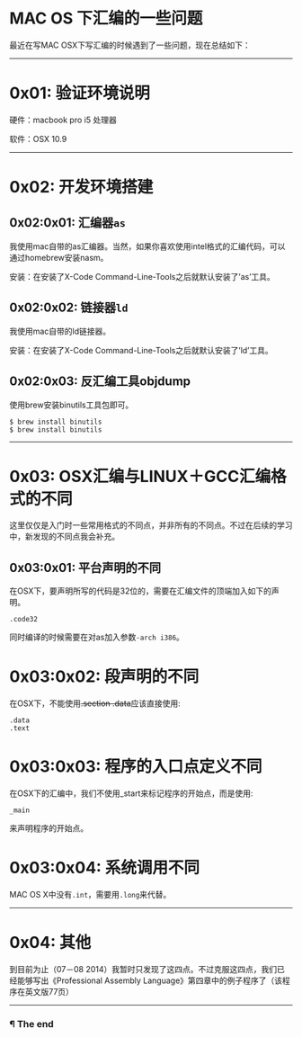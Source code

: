 # MAC OS 下汇编的一些问题

最近在写MAC OSX下写汇编的时候遇到了一些问题，现在总结如下：

---

# 0x01: 验证环境说明
硬件：macbook pro i5 处理器

软件：OSX 10.9

---

# 0x02: 开发环境搭建
## 0x02:0x01: 汇编器`as`

我使用mac自带的as汇编器。当然，如果你喜欢使用intel格式的汇编代码，可以通过homebrew安装nasm。

安装：在安装了X-Code Command-Line-Tools之后就默认安装了’as’工具。

## 0x02:0x02: 链接器`ld`

我使用mac自带的ld链接器。

安装：在安装了X-Code Command-Line-Tools之后就默认安装了’ld’工具。

## 0x02:0x03: 反汇编工具objdump
使用brew安装binutils工具包即可。

```language-bash line-numbers
$ brew install binutils
$ brew install binutils
```

---

# 0x03: OSX汇编与LINUX＋GCC汇编格式的不同

这里仅仅是入门时一些常用格式的不同点，并非所有的不同点。不过在后续的学习中，新发现的不同点我会补充。

## 0x03:0x01: 平台声明的不同
在OSX下，要声明所写的代码是32位的，需要在汇编文件的顶端加入如下的声明。

```language-c line-numbers
.code32
```

同时编译的时候需要在对as加入参数`-arch i386`。

# 0x03:0x02: 段声明的不同

在OSX下，不能使用<del>.section .data</del>应该直接使用:

```language-c line-numbers
.data
.text
```

# 0x03:0x03: 程序的入口点定义不同
在OSX下的汇编中，我们不使用_start来标记程序的开始点，而是使用:

```language-c line-numbers
_main
```
来声明程序的开始点。

# 0x03:0x04: 系统调用不同
MAC OS X中没有`.int`，需要用`.long`来代替。

---
# 0x04: 其他

到目前为止（07－08 2014）我暂时只发现了这四点。不过克服这四点，我们已经能够写出《Professional Assembly Language》第四章中的例子程序了（该程序在英文版77页）

---
### ¶ The end

